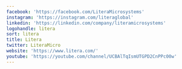 ```yaml
---
facebook: 'https://facebook.com/LiteraMicrosystems'
instagram: 'https://instagram.com/literaglobal'
linkedin: 'https://linkedin.com/company/literamicrosystems'
logohandle: litera
sort: litera
title: Litera
twitter: LiteraMicro
website: 'https://www.litera.com/'
youtube: 'https://youtube.com/channel/UCBAlTqIsmUTGPD2CnPPc00w'
---
```

